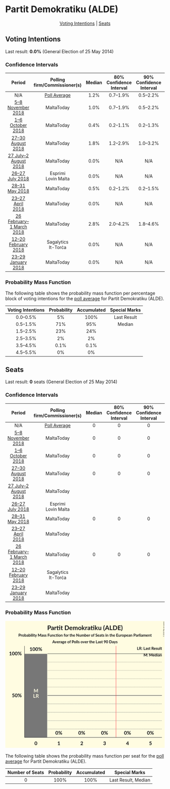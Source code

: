 # Partit Demokratiku (ALDE)

<p align="center"><a href="#voting-intentions">Voting Intentions</a> | <a href="#seats">Seats</a></p>

## Voting Intentions

Last result: **0.0%** (General Election of 25 May 2014)

### Confidence Intervals

| Period     | Polling firm/Commissioner(s) | Median | 80% Confidence Interval | 90% Confidence Interval | 95% Confidence Interval | 99% Confidence Interval |
|:----------:|:----------------:|:-----------:|:-----------------------:|:-----------------------:|:-----------------------:|:-----------------------:|
| N/A | [Poll Average](average.html) | 1.2% | 0.7–1.9% | 0.5–2.2% | 0.5–2.4% | 0.3–2.9% |
| [5–8 November 2018](2018-11-08-MaltaToday.html) | MaltaToday | 1.0% | 0.7–1.9% | 0.5–2.2% | 0.5–2.4% | 0.3–2.9% |
| [1–6 October 2018](2018-10-06-MaltaToday.html) | MaltaToday | 0.4% | 0.2–1.1% | 0.2–1.3% | 0.1–1.5% | 0.1–2.0% |
| [27–30 August 2018](2018-08-30-MaltaToday.html) | MaltaToday | 1.8% | 1.2–2.9% | 1.0–3.2% | 0.9–3.5% | 0.7–4.1% |
| [27 July–2 August 2018](2018-08-02-MaltaToday.html) | MaltaToday | 0.0% | N/A | N/A | N/A | N/A |
| [26–27 July 2018](2018-07-27-Esprimi.html) | Esprimi <br> Lovin Malta | 0.0% | N/A | N/A | N/A | N/A |
| [28–31 May 2018](2018-05-31-MaltaToday.html) | MaltaToday | 0.5% | 0.2–1.2% | 0.2–1.5% | 0.1–1.7% | 0.1–2.1% |
| [23–27 April 2018](2018-04-27-MaltaToday.html) | MaltaToday | 0.0% | N/A | N/A | N/A | N/A |
| [26 February–1 March 2018](2018-03-01-MaltaToday.html) | MaltaToday | 2.8% | 2.0–4.2% | 1.8–4.6% | 1.6–5.0% | 1.3–5.7% |
| [12–20 February 2018](2018-02-20-Sagalytics.html) | Sagalytics <br> It-Torċa | 0.0% | N/A | N/A | N/A | N/A |
| [23–29 January 2018](2018-01-29-MaltaToday.html) | MaltaToday | 0.0% | N/A | N/A | N/A | N/A |

### Probability Mass Function

The following table shows the probability mass function per percentage block of voting intentions for the [poll average](average.html) for Partit Demokratiku (ALDE).

| Voting Intentions | Probability | Accumulated | Special Marks |
|:-----------------:|:-----------:|:-----------:|:-------------:|
| 0.0–0.5% | 5% | 100% | Last Result |
| 0.5–1.5% | 71% | 95% | Median |
| 1.5–2.5% | 23% | 24% |  |
| 2.5–3.5% | 2% | 2% |  |
| 3.5–4.5% | 0.1% | 0.1% |  |
| 4.5–5.5% | 0% | 0% |  |


## Seats

Last result: **0** seats (General Election of 25 May 2014)

### Confidence Intervals

| Period     | Polling firm/Commissioner(s) | Median | 80% Confidence Interval | 90% Confidence Interval | 95% Confidence Interval | 99% Confidence Interval |
|:----------:|:----------------:|:------:|:-----------------------:|:-----------------------:|:-----------------------:|:-----------------------:|
| N/A | [Poll Average](average.html) | 0 | 0 | 0 | 0 | 0 |
| [5–8 November 2018](2018-11-08-MaltaToday.html) | MaltaToday | 0 | 0 | 0 | 0 | 0 |
| [1–6 October 2018](2018-10-06-MaltaToday.html) | MaltaToday | 0 | 0 | 0 | 0 | 0 |
| [27–30 August 2018](2018-08-30-MaltaToday.html) | MaltaToday | 0 | 0 | 0 | 0 | 0 |
| [27 July–2 August 2018](2018-08-02-MaltaToday.html) | MaltaToday |  |  |  |  |  |
| [26–27 July 2018](2018-07-27-Esprimi.html) | Esprimi <br> Lovin Malta |  |  |  |  |  |
| [28–31 May 2018](2018-05-31-MaltaToday.html) | MaltaToday | 0 | 0 | 0 | 0 | 0 |
| [23–27 April 2018](2018-04-27-MaltaToday.html) | MaltaToday |  |  |  |  |  |
| [26 February–1 March 2018](2018-03-01-MaltaToday.html) | MaltaToday | 0 | 0 | 0 | 0 | 0 |
| [12–20 February 2018](2018-02-20-Sagalytics.html) | Sagalytics <br> It-Torċa |  |  |  |  |  |
| [23–29 January 2018](2018-01-29-MaltaToday.html) | MaltaToday |  |  |  |  |  |

### Probability Mass Function

![Graph with seats probability mass function not yet produced](average-seats-pmf-partitdemokratikualde.png "Seats Probability Mass Function")

The following table shows the probability mass function per seat for the [poll average](average.html) for Partit Demokratiku (ALDE).

| Number of Seats | Probability | Accumulated | Special Marks |
|:---------------:|:-----------:|:-----------:|:-------------:|
| 0 | 100% | 100% | Last Result, Median |


